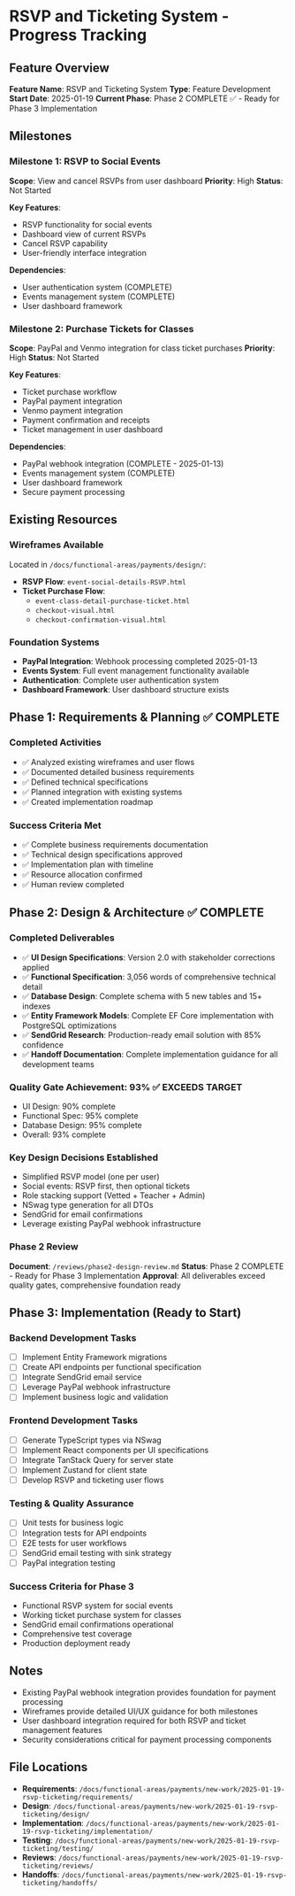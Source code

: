# RSVP and Ticketing System - Progress Tracking

<!-- Last Updated: 2025-01-19 -->
<!-- Version: 1.0 -->
<!-- Owner: Librarian -->
<!-- Status: Phase 2 Complete - Ready for Implementation -->

## Feature Overview

**Feature Name**: RSVP and Ticketing System
**Type**: Feature Development
**Start Date**: 2025-01-19
**Current Phase**: Phase 2 COMPLETE ✅ - Ready for Phase 3 Implementation

## Milestones

### Milestone 1: RSVP to Social Events
**Scope**: View and cancel RSVPs from user dashboard
**Priority**: High
**Status**: Not Started

**Key Features**:
- RSVP functionality for social events
- Dashboard view of current RSVPs
- Cancel RSVP capability
- User-friendly interface integration

**Dependencies**:
- User authentication system (COMPLETE)
- Events management system (COMPLETE)
- User dashboard framework

### Milestone 2: Purchase Tickets for Classes
**Scope**: PayPal and Venmo integration for class ticket purchases
**Priority**: High
**Status**: Not Started

**Key Features**:
- Ticket purchase workflow
- PayPal payment integration
- Venmo payment integration
- Payment confirmation and receipts
- Ticket management in user dashboard

**Dependencies**:
- PayPal webhook integration (COMPLETE - 2025-01-13)
- Events management system (COMPLETE)
- User dashboard framework
- Secure payment processing

## Existing Resources

### Wireframes Available
Located in `/docs/functional-areas/payments/design/`:
- **RSVP Flow**: `event-social-details-RSVP.html`
- **Ticket Purchase Flow**:
  - `event-class-detail-purchase-ticket.html`
  - `checkout-visual.html`
  - `checkout-confirmation-visual.html`

### Foundation Systems
- **PayPal Integration**: Webhook processing completed 2025-01-13
- **Events System**: Full event management functionality available
- **Authentication**: Complete user authentication system
- **Dashboard Framework**: User dashboard structure exists

## Phase 1: Requirements & Planning ✅ COMPLETE

### Completed Activities
- ✅ Analyzed existing wireframes and user flows
- ✅ Documented detailed business requirements
- ✅ Defined technical specifications
- ✅ Planned integration with existing systems
- ✅ Created implementation roadmap

### Success Criteria Met
- ✅ Complete business requirements documentation
- ✅ Technical design specifications approved
- ✅ Implementation plan with timeline
- ✅ Resource allocation confirmed
- ✅ Human review completed

## Phase 2: Design & Architecture ✅ COMPLETE

### Completed Deliverables
- ✅ **UI Design Specifications**: Version 2.0 with stakeholder corrections applied
- ✅ **Functional Specification**: 3,056 words of comprehensive technical detail
- ✅ **Database Design**: Complete schema with 5 new tables and 15+ indexes
- ✅ **Entity Framework Models**: Complete EF Core implementation with PostgreSQL optimizations
- ✅ **SendGrid Research**: Production-ready email solution with 85% confidence
- ✅ **Handoff Documentation**: Complete implementation guidance for all development teams

### Quality Gate Achievement: 93% ✅ EXCEEDS TARGET
- UI Design: 90% complete
- Functional Spec: 95% complete
- Database Design: 95% complete
- Overall: 93% complete

### Key Design Decisions Established
- Simplified RSVP model (one per user)
- Social events: RSVP first, then optional tickets
- Role stacking support (Vetted + Teacher + Admin)
- NSwag type generation for all DTOs
- SendGrid for email confirmations
- Leverage existing PayPal webhook infrastructure

### Phase 2 Review
**Document**: `/reviews/phase2-design-review.md`
**Status**: Phase 2 COMPLETE - Ready for Phase 3 Implementation
**Approval**: All deliverables exceed quality gates, comprehensive foundation ready

## Phase 3: Implementation (Ready to Start)

### Backend Development Tasks
- [ ] Implement Entity Framework migrations
- [ ] Create API endpoints per functional specification
- [ ] Integrate SendGrid email service
- [ ] Leverage PayPal webhook infrastructure
- [ ] Implement business logic and validation

### Frontend Development Tasks
- [ ] Generate TypeScript types via NSwag
- [ ] Implement React components per UI specifications
- [ ] Integrate TanStack Query for server state
- [ ] Implement Zustand for client state
- [ ] Develop RSVP and ticketing user flows

### Testing & Quality Assurance
- [ ] Unit tests for business logic
- [ ] Integration tests for API endpoints
- [ ] E2E tests for user workflows
- [ ] SendGrid email testing with sink strategy
- [ ] PayPal integration testing

### Success Criteria for Phase 3
- Functional RSVP system for social events
- Working ticket purchase system for classes
- SendGrid email confirmations operational
- Comprehensive test coverage
- Production deployment ready

## Notes

- Existing PayPal webhook integration provides foundation for payment processing
- Wireframes provide detailed UI/UX guidance for both milestones
- User dashboard integration required for both RSVP and ticket management features
- Security considerations critical for payment processing components

## File Locations

- **Requirements**: `/docs/functional-areas/payments/new-work/2025-01-19-rsvp-ticketing/requirements/`
- **Design**: `/docs/functional-areas/payments/new-work/2025-01-19-rsvp-ticketing/design/`
- **Implementation**: `/docs/functional-areas/payments/new-work/2025-01-19-rsvp-ticketing/implementation/`
- **Testing**: `/docs/functional-areas/payments/new-work/2025-01-19-rsvp-ticketing/testing/`
- **Reviews**: `/docs/functional-areas/payments/new-work/2025-01-19-rsvp-ticketing/reviews/`
- **Handoffs**: `/docs/functional-areas/payments/new-work/2025-01-19-rsvp-ticketing/handoffs/`